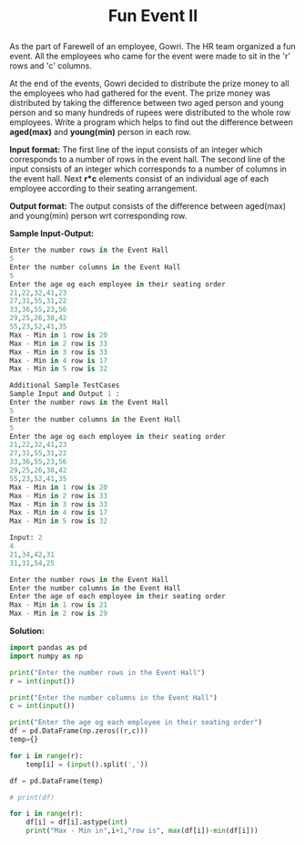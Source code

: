 # <p align="center">Fun Event II</p>
 
As the part of Farewell of an employee, Gowri. The HR team organized a fun event. All the employees who came for the event were made to sit in the  'r' rows and 'c' columns.

At the end of the events, Gowri decided to distribute the prize money to all the employees who had gathered for the event. The prize money was distributed by taking the difference between two aged person and young person and so many hundreds of rupees were distributed to the whole row employees.
Write a program which helps to find out the difference between **aged(max)** and **young(min)** person in each row.
 
**Input format:**
The first line of the input consists of an integer which corresponds to a number of rows in the event hall.
The second line of the input consists of an integer which corresponds to a number of columns in the event hall.
Next **r*c** elements consist of an individual age of each employee according to their seating arrangement.
 
**Output format:**
The output consists of the difference between aged(max) and young(min) person wrt corresponding row.
 
**Sample Input-Output:**

```python
Enter the number rows in the Event Hall
5
Enter the number columns in the Event Hall
5
Enter the age og each employee in their seating order
21,22,32,41,23
27,31,55,31,22
33,36,55,23,56
29,25,26,38,42
55,23,52,41,35
Max - Min in 1 row is 20
Max - Min in 2 row is 33
Max - Min in 3 row is 33
Max - Min in 4 row is 17
Max - Min in 5 row is 32
```
 
```python
Additional Sample TestCases
Sample Input and Output 1 :
Enter the number rows in the Event Hall
5
Enter the number columns in the Event Hall
5
Enter the age og each employee in their seating order
21,22,32,41,23 
27,31,55,31,22 
33,36,55,23,56 
29,25,26,38,42 
55,23,52,41,35  
Max - Min in 1 row is 20
Max - Min in 2 row is 33
Max - Min in 3 row is 33
Max - Min in 4 row is 17
Max - Min in 5 row is 32
```

```python
Input: 2
4
21,34,42,31
31,31,54,25

Enter the number rows in the Event Hall
Enter the number columns in the Event Hall
Enter the age of each employee in their seating order
Max - Min in 1 row is 21
Max - Min in 2 row is 29
```

**Solution:**

```python
import pandas as pd
import numpy as np

print("Enter the number rows in the Event Hall")
r = int(input())

print("Enter the number columns in the Event Hall")
c = int(input())

print("Enter the age og each employee in their seating order")
df = pd.DataFrame(np.zeros((r,c)))
temp={}

for i in range(r):
    temp[i] = (input().split(','))

df = pd.DataFrame(temp)

# print(df)

for i in range(r):
    df[i] = df[i].astype(int)
    print("Max - Min in",i+1,"row is", max(df[i])-min(df[i]))
```
